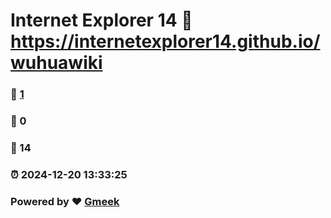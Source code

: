 # Internet Explorer 14 :link: https://internetexplorer14.github.io/wuhuawiki 
### :page_facing_up: [1](https://internetexplorer14.github.io/wuhuawiki/tag.html) 
### :speech_balloon: 0 
### :hibiscus: 14 
### :alarm_clock: 2024-12-20 13:33:25 
### Powered by :heart: [Gmeek](https://github.com/Meekdai/Gmeek)
